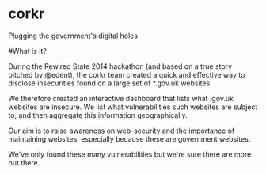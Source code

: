 corkr
=====

Plugging the government's digital holes

#What is it?

During the Rewired State 2014 hackathon (and based on a true story pitched by @edent), the corkr team created a quick and effective way to disclose insecurities found on a large set of *.gov.uk websites.

We therefore created an interactive dashboard that lists what .gov.uk websites are insecure.  We list what vulnerabilities such websites are subject to, and then aggregate this information geographically.

Our aim is to raise awareness on web-security and the importance of maintaining websites, especially because these are government websites.

We've only found these many vulnerabilities but we're sure there are more out there.
